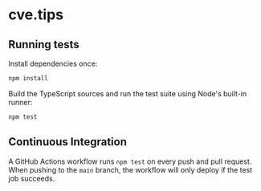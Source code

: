 # cve.tips

## Running tests

Install dependencies once:

```bash
npm install
```

Build the TypeScript sources and run the test suite using Node's built-in runner:

```bash
npm test
```

## Continuous Integration

A GitHub Actions workflow runs `npm test` on every push and pull request. When
pushing to the `main` branch, the workflow will only deploy if the test job
succeeds.
